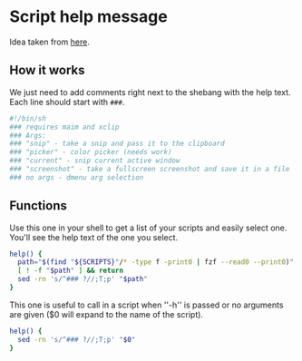 # Script help message

Idea taken from [here](https://samizdat.dev/help-message-for-shell-scripts/).

## How it works

We just need to add comments right next to the shebang with the help text. Each line should
start with `###`.

```bash
#!/bin/sh
### requires maim and xclip
### Args:
### "snip" - take a snip and pass it to the clipboard
### "picker" - color picker (needs work)
### "current" - snip current active window
### "screenshot" - take a fullscreen screenshot and save it in a file
### no args - dmenu arg selection
```

## Functions

Use this one in your shell to get a list of your scripts and easily select one. You'll see the help text of the one you select.

```bash
help() {
  path="$(find "${SCRIPTS}"/* -type f -print0 | fzf --read0 --print0)"
  [ ! -f "$path" ] && return
  sed -rn 's/^### ?//;T;p' "$path"
}
```

This one is useful to call in a script when ''-h'' is passed or no arguments are given ($0 will expand to the name of the script).

```bash
help() {
  sed -rn 's/^### ?//;T;p' "$0"
}
```

